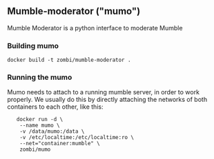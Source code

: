 ## Mumble-moderator ("mumo")
Mumble Moderator is a python interface to moderate Mumble

### Building mumo

```
docker build -t zombi/mumble-moderator .
```

### Running the mumo
Mumo needs to attach to a running mumble server, in order to work properly.
We usually do this by directly attaching the networks of both containers to
each other, like this:

```
   docker run -d \
    --name mumo \
    -v /data/mumo:/data \
    -v /etc/localtime:/etc/localtime:ro \
    --net="container:mumble" \
    zombi/mumo
```

